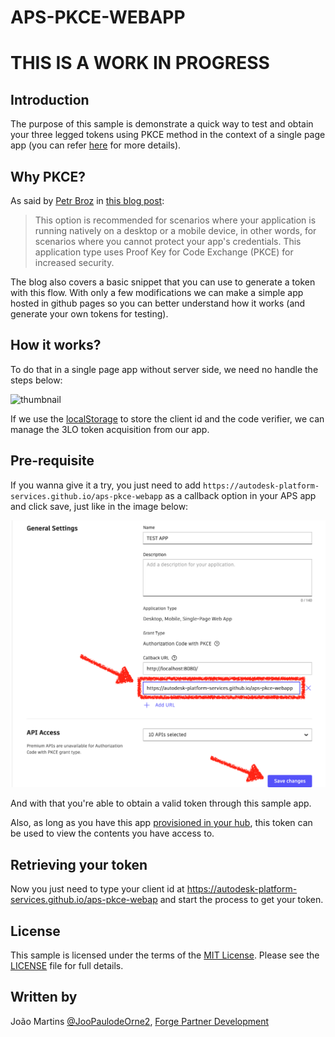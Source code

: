 # APS-PKCE-WEBAPP

# THIS IS A WORK IN PROGRESS

## Introduction

The purpose of this sample is demonstrate a quick way to test and obtain your three legged tokens using PKCE method in the context of a single page app (you can refer [here](https://aps.autodesk.com/en/docs/oauth/v2/tutorials/get-3-legged-token-pkce/) for more details).

## Why PKCE?

As said by [Petr Broz](https://github.com/petrbroz) in [this blog post](https://aps.autodesk.com/blog/new-application-types):

> This option is recommended for scenarios where your application is running natively on a desktop or a mobile device, in other words, for scenarios where you cannot protect your app's credentials. This application type uses Proof Key for Code Exchange (PKCE) for increased security.

The blog also covers a basic snippet that you can use to generate a token with this flow.
With only a few modifications we can make a simple app hosted in github pages so you can better understand how it works (and generate your own tokens for testing).

## How it works?

To do that in a single page app without server side, we need no handle the steps below:

![thumbnail](./assets/desktop-mobile-spa1.png)

If we use the [localStorage](https://developer.mozilla.org/en-US/docs/Web/API/Window/localStorage) to store the client id and the code verifier, we can manage the 3LO token acquisition from our app.

## Pre-requisite

If you wanna give it a try, you just need to add `https://autodesk-platform-services.github.io/aps-pkce-webapp` as a callback option in your APS app and click save, just like in the image below:

![add callback url](./assets/pkce-app-callback.png)

And with that you're able to obtain a valid token through this sample app.

Also, as long as you have this app [provisioned in your hub](https://tutorials.autodesk.io/#provision-access-in-other-products), this token can be used to view the contents you have access to.

## Retrieving your token

Now you just need to type your client id at https://autodesk-platform-services.github.io/aps-pkce-webap and start the process to get your token.

## License

This sample is licensed under the terms of the [MIT License](http://opensource.org/licenses/MIT). Please see the [LICENSE](LICENSE) file for full details.

## Written by

João Martins [@JooPaulodeOrne2](http://twitter.com/JooPaulodeOrne2), [Forge Partner Development](http://forge.autodesk.com)
